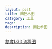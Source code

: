 ```yaml
---
layout: post
title: 画技术图
category: 工具
tags: 
description: 画技术图
---
```




[参考1.Git 流程图](https://www.v2ex.com/t/665886)